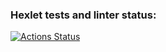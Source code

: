 ### Hexlet tests and linter status:
[![Actions Status](https://github.com/AntonLysachev/python-project-52/actions/workflows/hexlet-check.yml/badge.svg)](https://github.com/AntonLysachev/python-project-52/actions)
